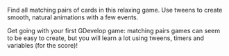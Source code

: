 Find all matching pairs of cards in this relaxing game. Use tweens to create smooth, natural animations with a few events.

Get going with your first GDevelop game: matching pairs games can seem to be easy to create, but you will learn a lot using tweens, timers and variables (for the score)!
